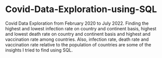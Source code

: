 # Covid-Data-Exploration-using-SQL
Covid Data Exploration from February 2020 to July 2022. Finding the highest and lowest infection rate on country and continent basis, highest and lowest death rate on country and continent basis and highest and vaccination rate among countries. Also, infection rate, death rate and vaccination rate relative to the population of countries are some of the insights I tried to find using SQL.
